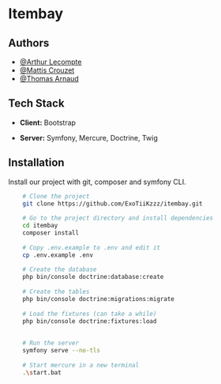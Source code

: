 # Itembay




## Authors

- [@Arthur Lecompte](https://www.github.com/ExoTiiKzzz)
- [@Mattis Crouzet](https://github.com/KoroSai46)
- [@Thomas Arnaud](https://github.com/radeonne)


## Tech Stack

- **Client:** Bootstrap

- **Server:** Symfony, Mercure, Doctrine, Twig




## Installation

Install our project with git, composer and symfony CLI.

```bash
    # Clone the project
    git clone https://github.com/ExoTiiKzzz/itembay.git
  
    # Go to the project directory and install dependencies
    cd itembay
    composer install
  
    # Copy .env.example to .env and edit it
    cp .env.example .env
  
    # Create the database
    php bin/console doctrine:database:create
  
    # Create the tables
    php bin/console doctrine:migrations:migrate
  
    # Load the fixtures (can take a while)
    php bin/console doctrine:fixtures:load
    
    
    # Run the server
    symfony serve --no-tls
    
    # Start mercure in a new terminal
    .\start.bat
```